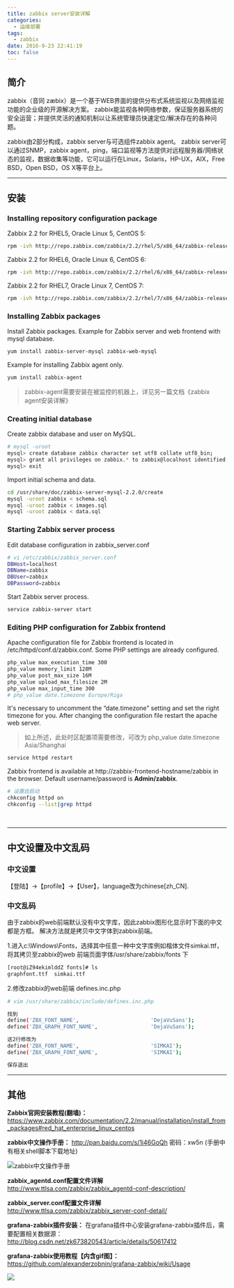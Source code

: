 ```yaml
---
title: zabbix server安装详解
categories:
  - 运维部署
tags:
  - zabbix
date: 2016-9-23 22:41:19
toc: false
---
```


## 简介
zabbix（音同 zæbix）是一个基于WEB界面的提供分布式系统监视以及网络监视功能的企业级的开源解决方案。
zabbix能监视各种网络参数，保证服务器系统的安全运营；并提供灵活的通知机制以让系统管理员快速定位/解决存在的各种问题。

zabbix由2部分构成，zabbix server与可选组件zabbix agent。
zabbix server可以通过SNMP，zabbix agent，ping，端口监视等方法提供对远程服务器/网络状态的监视，数据收集等功能，它可以运行在Linux，Solaris，HP-UX，AIX，Free BSD，Open BSD，OS X等平台上。

--- 
## 安装

### Installing repository configuration package

Zabbix 2.2 for RHEL5, Oracle Linux 5, CentOS 5:

```bash
rpm -ivh http://repo.zabbix.com/zabbix/2.2/rhel/5/x86_64/zabbix-release-2.2-1.el5.noarch.rpm
```

Zabbix 2.2 for RHEL6, Oracle Linux 6, CentOS 6:
```bash
rpm -ivh http://repo.zabbix.com/zabbix/2.2/rhel/6/x86_64/zabbix-release-2.2-1.el6.noarch.rpm
```

<!-- more -->

Zabbix 2.2 for RHEL7, Oracle Linux 7, CentOS 7:
```bash		
rpm -ivh http://repo.zabbix.com/zabbix/2.2/rhel/7/x86_64/zabbix-release-2.2-1.el7.noarch.rpm
```

### Installing Zabbix packages

Install Zabbix packages. Example for Zabbix server and web frontend with mysql database.

```bash
yum install zabbix-server-mysql zabbix-web-mysql
```

Example for installing Zabbix agent only.
```bash
yum install zabbix-agent
```
> zabbix-agent需要安装在被监控的机器上，详见另一篇文档《zabbix agent安装详解》

### Creating initial database
Create zabbix database and user on MySQL.

```bash
# mysql -uroot
mysql> create database zabbix character set utf8 collate utf8_bin;
mysql> grant all privileges on zabbix.* to zabbix@localhost identified by 'zabbix';
mysql> exit
```

Import initial schema and data.
```bash
cd /usr/share/doc/zabbix-server-mysql-2.2.0/create
mysql -uroot zabbix < schema.sql
mysql -uroot zabbix < images.sql
mysql -uroot zabbix < data.sql
```

### Starting Zabbix server process
Edit database configuration in zabbix_server.conf
```bash
# vi /etc/zabbix/zabbix_server.conf
DBHost=localhost
DBName=zabbix
DBUser=zabbix
DBPassword=zabbix
```

Start Zabbix server process.
```bash
service zabbix-server start
```

### Editing PHP configuration for Zabbix frontend

Apache configuration file for Zabbix frontend is located in /etc/httpd/conf.d/zabbix.conf. Some PHP settings are already configured.

```bash
php_value max_execution_time 300
php_value memory_limit 128M
php_value post_max_size 16M
php_value upload_max_filesize 2M
php_value max_input_time 300
# php_value date.timezone Europe/Riga
```

It's necessary to uncomment the “date.timezone” setting and set the right timezone for you. After changing the configuration file restart the apache web server.

> 如上所述，此处时区配置项需要修改，可改为 php_value date.timezone Asia/Shanghai

```bash
service httpd restart
```

Zabbix frontend is available at http://zabbix-frontend-hostname/zabbix in the browser. 
Default username/password is **Admin/zabbix**.

```bash
# 设置自启动
chkconfig httpd on
chkconfig --list|grep httpd
```

<br/>

---

## 中文设置及中文乱码

### 中文设置
【登陆】->【profile】->【User】，language改为chinese[zh_CN].

### 中文乱码
由于zabbix的web前端默认没有中文字库，因此zabbix图形化显示时下面的中文都是方框。
解决方法就是拷贝中文字体到zabbix前端。

1.进入c:\Windows\Fonts，选择其中任意一种中文字库例如楷体文件simkai.ttf，将其拷贝至zabbix的web 前端页面字体/usr/share/zabbix/fonts 下
```bash
[root@iZ94ekimlddZ fonts]# ls
graphfont.ttf  simkai.ttf
```

2.修改zabbix的web前端 defines.inc.php
```bash
# vim /usr/share/zabbix/include/defines.inc.php

找到
define('ZBX_FONT_NAME',                       'DejaVuSans');
define('ZBX_GRAPH_FONT_NAME',                 'DejaVuSans'); 

这2行修改为
define('ZBX_FONT_NAME',                       'SIMKAI');
define('ZBX_GRAPH_FONT_NAME',                 'SIMKAI'); 

保存退出
```

---

## 其他

**Zabbix官网安装教程(翻墙)：**
https://www.zabbix.com/documentation/2.2/manual/installation/install_from_packages#red_hat_enterprise_linux_centos

**zabbix中文操作手册：**
http://pan.baidu.com/s/1i46GoQh 密码：xw5n (手册中有相关shell脚本下载地址)

![zabbix中文操作手册](http://7xvfir.com1.z0.glb.clouddn.com/zabbix%E5%AE%89%E8%A3%85/1.png?imageView2/0/q/75|watermark/1/image/aHR0cDovLzd4dmZpci5jb20xLnowLmdsYi5jbG91ZGRuLmNvbS8lRTYlQjAlQjQlRTUlOEQlQjAvJUU1JThEJTlBJUU1JUFFJUEyJUU2JUIwJUI0JUU1JThEJUIwLnBuZw==/dissolve/100/gravity/SouthEast/dx/10/dy/10|imageslim)

**zabbix_agentd.conf配置文件详解**
http://www.ttlsa.com/zabbix/zabbix_agentd-conf-description/

**zabbix_server.conf配置文件详解**
http://www.ttlsa.com/zabbix/zabbix_server-conf-detail/

**grafana-zabbix插件安装：**
在grafana插件中心安装grafana-zabbix插件后，需要配置相关数据源：
http://blog.csdn.net/zk673820543/article/details/50617412

**grafana-zabbix使用教程【内含gif图】：**
https://github.com/alexanderzobnin/grafana-zabbix/wiki/Usage

![](http://7xvfir.com1.z0.glb.clouddn.com/zabbix%E5%AE%89%E8%A3%85/2.gif)
